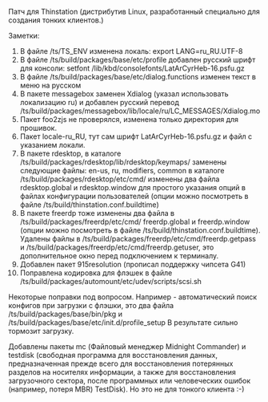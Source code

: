 Патч для Thinstation (дистрибутив Linux, разработанный специально для создания тонких клиентов.)

Заметки:
1. В файле /ts/TS_ENV изменена локаль: export LANG=ru_RU.UTF-8
2. В файле /ts/build/packages/base/etc/profile добавлен русский шрифт для консоли: setfont /lib/kbd/consolefonts/LatArCyrHeb-16.psfu.gz
3. В файле /ts/build/packages/base/etc/dialog.functions изменен текст в меню на русском
4. В пакете messagebox заменен Xdialog (указал использовать локализацию ru) и добавлен русский перевод /ts/build/packages/messagebox/lib/locale/ru/LC_MESSAGES/Xdialog.mo
5. Пакет foo2zjs не проверялся, изменена только директория для прошивок.
6. Пакет locale-ru_RU, тут сам шрифт LatArCyrHeb-16.psfu.gz и файл с указанием локали.
7. В пакете rdesktop, в каталоге /ts/build/packages/rdesktop/lib/rdesktop/keymaps/
заменены следующие файлы: en-us, ru, modifiers, common
в каталоге /ts/build/packages/rdesktop/etc/cmd/ изменены два файла
rdesktop.global и rdesktop.window для простого указания опций в файлах конфигурации пользователей (опции можно посмотреть в файле /ts/build/thinstation.conf.buildtime)
8. В пакете freerdp тоже изменены два файла в /ts/build/packages/freerdp/etc/cmd/
freerdp.global и freerdp.window (опции можно посмотреть в файле /ts/build/thinstation.conf.buildtime). Удалены файлы в /ts/build/packages/freerdp/etc/cmd/freerdp.getpass и /ts/build/packages/freerdp/etc/cmd/freerdp.getuser, это дополнительное окно перед подключением к терминалу.
9. Добавлен пакет 915resolution (прописал поддержку чипсета G41)
10. Поправлена кодировка для флэшек в файле /ts/build/packages/automount/etc/udev/scripts/scsi.sh


Некоторые поправки под вопросом. Например - автоматический поиск конфигов при загрузки с флэшки, это два файла /ts/build/packages/base/bin/pkg и /ts/build/packages/base/etc/init.d/profile_setup
В результате сильно тормозит загрузку.

Добавлены пакеты mc (Файловый менеджер Midnight Commander) и testdisk (свободная программа для восстановления данных, предназначенная прежде всего для восстановления потерянных разделов на носителях информации, а также для восстановления загрузочного сектора, после программных или человеческих ошибок (например, потеря MBR) TestDisk). Но это не для тонкого клиента :-)
